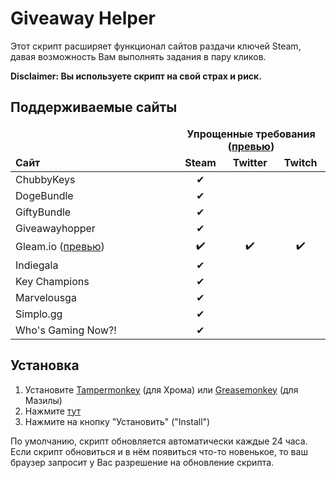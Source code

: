 # Giveaway Helper
Этот скрипт расширяет функционал сайтов раздачи ключей Steam, давая возможность Вам выполнять задания в пару кликов.

**Disclaimer: Вы используете скрипт на свой страх и риск.**

## Поддерживаемые сайты

<table width="500px">
  <thead>
    <tr>
      <td rowspan="2" width="250px" valign="bottom"><strong>Сайт</strong></td>
      <td colspan="3" width="400px" align="center"><strong>Упрощенные требования (<a href="https://raw.githubusercontent.com/Citrinate/giveawayHelper/master/images/marvelous.png">превью</a>)</strong></td>
    </tr>
    <tr>
      <td align="center"><strong>Steam</strong></td>
      <td align="center"><strong>Twitter</strong></td>
      <td align="center"><strong>Twitch</strong></td>
    </tr>
  </thead>
  <tbody>
    <tr><td>ChubbyKeys</td><td align="center">✔</td><td></td><td></td></tr>
    <tr><td>DogeBundle</td><td align="center">✔</td><td></td><td></td></tr>
    <tr><td>GiftyBundle</td><td align="center">✔</td><td></td><td></td></tr>
    <tr><td>Giveawayhopper</td><td align="center">✔</td><td></td><td></td></tr>
    <tr><td>Gleam.io (<a href="https://raw.githubusercontent.com/Citrinate/giveawayHelper/master/images/gleam.png">превью</a>)</td><td align="center">✔️</td><td align="center">✔️</td><td align="center">✔️</td></tr>
    <tr><td>Indiegala</td><td align="center">✔</td><td></td><td></td></tr>
    <tr><td>Key Champions</td><td align="center">✔</td><td></td><td></td></tr>
    <tr><td>Marvelousga</td><td align="center">✔</td><td></td><td></td></tr>
    <tr><td>Simplo.gg</td><td align="center">✔</td><td></td><td></td></tr>
    <tr><td>Who's Gaming Now?!</td><td align="center">✔</td><td></td><td></td></tr>
  </tbody>
</table>

## Установка
1. Установите [Tampermonkey](https://chrome.google.com/webstore/detail/tampermonkey/dhdgffkkebhmkfjojejmpbldmpobfkfo) (для Хрома) или [Greasemonkey](https://addons.mozilla.org/en-US/firefox/addon/greasemonkey/) (для Мазилы)
2. Нажмите [тут](https://raw.githubusercontent.com/Citrinate/giveawayHelper/master/giveawayHelper.user.js)
3. Нажмите на кнопку "Установить" ("Install")

По умолчанию, скрипт обновляется автоматически каждые 24 часа.  Если скрипт обновиться и в нём появиться что-то новенькое, то ваш браузер запросит у Вас разрешение на обновление скрипта.
